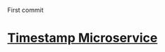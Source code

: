 First commit
# [Timestamp Microservice](https://www.freecodecamp.org/learn/apis-and-microservices/apis-and-microservices-projects/timestamp-microservice)
